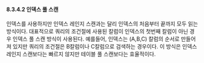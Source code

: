 #### 8.3.4.2 인덱스 풀 스캔

인덱스를 사용하지만 인덱스 레인지 스캔과는 달리 인덱스의 처음부터 끝까지 모두 읽는 방식이다. 대표적으로 쿼리의 조건절에 사용된 칼럼이 인덱스의 첫번째 칼럼이 아닌 경우 인덱스 풀 스캔 방식이 사용된다. 예를들어, 인덱스는 (A,B,C) 칼럼의 순서로 만들어져 있지만 쿼리의 조건절은 B칼럼이나 C칼럼으로 검색하는 경우이다. 이 방식은 인덱스 레인지 스캔보다는 빠르지 않지만 테이블 풀 스캔보다는 효율적이다.